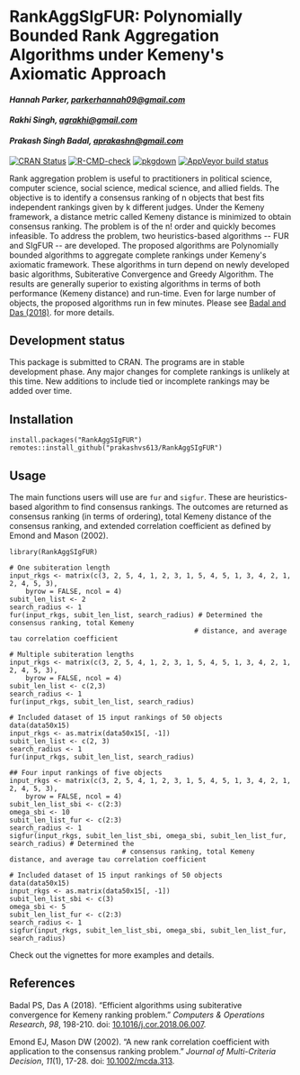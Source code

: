 # RankAggSIgFUR: Polynomially Bounded Rank Aggregation Algorithms under Kemeny's Axiomatic Approach 

#### *Hannah Parker, parkerhannah09@gmail.com*
#### *Rakhi Singh, agrakhi@gmail.com*
#### *Prakash Singh Badal, aprakashn@gmail.com*

<!-- badges: start -->

[![CRAN Status](https://www.r-pkg.org/badges/version/RankAggSIgFUR)](https://cran.r-project.org/package=RankAggSIgFUR)
[![R-CMD-check](https://github.com/prakashvs613/RankAggSIgFUR/actions/workflows/R-CMD-check.yaml/badge.svg)](https://github.com/prakashvs613/RankAggSIgFUR/actions/workflows/R-CMD-check.yaml)
[![pkgdown](https://github.com/prakashvs613/RankAggSIgFUR/actions/workflows/pkgdown.yaml/badge.svg)](https://github.com/prakashvs613/RankAggSIgFUR/actions/workflows/pkgdown.yaml)
[![AppVeyor build status](https://ci.appveyor.com/api/projects/status/0o2rg3h22bbb4yt7/branch/main?svg=true)](https://ci.appveyor.com/project/prakashvs613/rankaggsigfur/branch/main)

<!-- badges: end -->

Rank aggregation problem is useful to practitioners in political science, computer science, social science, medical science, and allied fields. The objective is to identify a consensus ranking of n objects that best fits independent rankings given by k different judges. Under the Kemeny framework, a distance metric called Kemeny distance is minimized to obtain consensus ranking. The problem is of the n! order and quickly becomes infeasible. To address the problem, two heuristics-based algorithms -- FUR and SIgFUR -- are developed. The proposed algorithms are Polynomially bounded algorithms to aggregate complete rankings under Kemeny's axiomatic framework. These algorithms in turn depend on newly developed basic algorithms, Subiterative Convergence and Greedy Algorithm.  The results are generally superior to existing algorithms in terms of both performance (Kemeny distance) and run-time. Even for large number of objects, the proposed algorithms run in few minutes. Please see [Badal and Das (2018)](https://doi.org/10.1016/j.cor.2018.06.007). for more details.


## Development status

This package is submitted to CRAN. The programs are in stable development phase. Any major changes for complete rankings is unlikely at this time. New additions to include tied or incomplete rankings may be added over time.

## Installation

```{r}
install.packages("RankAggSIgFUR")
remotes::install_github("prakashvs613/RankAggSIgFUR")
```

## Usage

The main functions users will use are `fur` and `sigfur`. These are heuristics-based algorithm to find consensus rankings. The outcomes are returned as consensus ranking (in terms of ordering), total Kemeny distance of the consensus ranking, and extended correlation coefficient as defined by Emond and Mason (2002). 

```{r}
library(RankAggSIgFUR)

# One subiteration length
input_rkgs <- matrix(c(3, 2, 5, 4, 1, 2, 3, 1, 5, 4, 5, 1, 3, 4, 2, 1, 2, 4, 5, 3),
    byrow = FALSE, ncol = 4)
subit_len_list <- 2
search_radius <- 1
fur(input_rkgs, subit_len_list, search_radius) # Determined the consensus ranking, total Kemeny
                                              # distance, and average tau correlation coefficient

# Multiple subiteration lengths
input_rkgs <- matrix(c(3, 2, 5, 4, 1, 2, 3, 1, 5, 4, 5, 1, 3, 4, 2, 1, 2, 4, 5, 3),
    byrow = FALSE, ncol = 4)
subit_len_list <- c(2,3)
search_radius <- 1
fur(input_rkgs, subit_len_list, search_radius)

# Included dataset of 15 input rankings of 50 objects
data(data50x15)
input_rkgs <- as.matrix(data50x15[, -1])
subit_len_list <- c(2, 3)
search_radius <- 1
fur(input_rkgs, subit_len_list, search_radius)

## Four input rankings of five objects
input_rkgs <- matrix(c(3, 2, 5, 4, 1, 2, 3, 1, 5, 4, 5, 1, 3, 4, 2, 1, 2, 4, 5, 3),
    byrow = FALSE, ncol = 4)
subit_len_list_sbi <- c(2:3)
omega_sbi <- 10
subit_len_list_fur <- c(2:3)
search_radius <- 1
sigfur(input_rkgs, subit_len_list_sbi, omega_sbi, subit_len_list_fur, search_radius) # Determined the 
							# consensus ranking, total Kemeny distance, and average tau correlation coefficient

# Included dataset of 15 input rankings of 50 objects
data(data50x15)
input_rkgs <- as.matrix(data50x15[, -1])
subit_len_list_sbi <- c(3)
omega_sbi <- 5
subit_len_list_fur <- c(2:3)
search_radius <- 1
sigfur(input_rkgs, subit_len_list_sbi, omega_sbi, subit_len_list_fur, search_radius)
```

Check out the vignettes for more examples and details.

## References

Badal PS, Das A (2018). “Efficient algorithms using subiterative convergence for Kemeny ranking problem.” _Computers & Operations Research_, *98*, 198-210. doi: [10.1016/j.cor.2018.06.007](https://doi.org/10.1016/j.cor.2018.06.007).

Emond EJ, Mason DW (2002). “A new rank correlation coefficient with application to the consensus ranking problem.” _Journal of Multi-Criteria Decision_, *11*(1), 17-28. doi: [10.1002/mcda.313](https://doi.org/10.1002/mcda.313).

